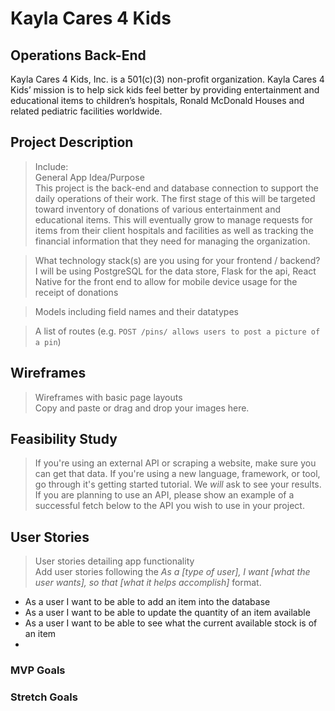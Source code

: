 # Kayla Cares 4 Kids
## Operations Back-End
Kayla Cares 4 Kids, Inc. is a 501(c)(3) non-profit organization. Kayla Cares 4 Kids’ mission is to help sick kids feel better by providing entertainment and educational items to children’s hospitals, Ronald McDonald Houses and related pediatric facilities worldwide.


## Project Description
> Include:<br />
> General App Idea/Purpose<br />
 This project is the back-end and database connection to support the daily operations of their work. The first stage of this will be targeted toward inventory of donations of various entertainment and educational items. This will eventually grow to manage requests for items from their client hospitals and facilities as well as tracking the financial information that they need for managing the organization.

> What technology stack(s) are you using for your frontend / backend?<br />
I will be using PostgreSQL for the data store,
Flask for the api,
React Native for the front end to allow for mobile device usage for the receipt of donations

> Models including field names and their datatypes<br />

> A list of routes (e.g. `POST /pins/ allows users to post a picture of a pin`)<br />

## Wireframes
> Wireframes with basic page layouts<br />
> Copy and paste or drag and drop your images here.

## Feasibility Study
> If you're using an external API or scraping a website, make sure you can get that data. If you're using a new language, framework, or tool, go through it's getting started tutorial. We *will* ask to see your results. If you are planning to use an API, please show an example of a successful fetch below to the API you wish to use in your project.

## User Stories
> User stories detailing app functionality<br />
> Add user stories following the _As a [type of user], I want [what the user wants], so that [what it helps accomplish]_ format.

- As a user I want to be able to add an item into the database
- As a user I want to be able to update the quantity of an item available
- As a user I want to be able to see what the current available stock is of an item
- 

### MVP Goals


### Stretch Goals
